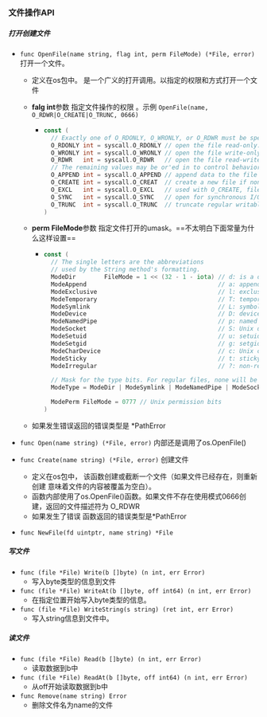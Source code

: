 ### 文件操作API

##### 打开创建文件

- `func OpenFile(name string, flag int, perm FileMode) (*File, error)`  打开一个文件。 

  - 定义在os包中。 是一个广义的打开调用。以指定的权限和方式打开一个文件

  - **falg int**参数       指定文件操作的权限 。示例 `OpenFile(name, O_RDWR|O_CREATE|O_TRUNC, 0666)` 

    - ```go
      const (
      	// Exactly one of O_RDONLY, O_WRONLY, or O_RDWR must be specified.
      	O_RDONLY int = syscall.O_RDONLY // open the file read-only.
      	O_WRONLY int = syscall.O_WRONLY // open the file write-only.
      	O_RDWR   int = syscall.O_RDWR   // open the file read-write.
      	// The remaining values may be or'ed in to control behavior.
      	O_APPEND int = syscall.O_APPEND // append data to the file when writing.
      	O_CREATE int = syscall.O_CREAT  // create a new file if none exists.
      	O_EXCL   int = syscall.O_EXCL   // used with O_CREATE, file must not exist.
      	O_SYNC   int = syscall.O_SYNC   // open for synchronous I/O.
      	O_TRUNC  int = syscall.O_TRUNC  // truncate regular writable file when opened.打开文件同时截断，需要写权限
      )
      ```

  - **perm FileMode**参数     指定文件打开的umask。==不太明白下面常量为什么这样设置==

    - ```go
      const (
      	// The single letters are the abbreviations
      	// used by the String method's formatting.
      	ModeDir        FileMode = 1 << (32 - 1 - iota) // d: is a directory
      	ModeAppend                                     // a: append-only
      	ModeExclusive                                  // l: exclusive use
      	ModeTemporary                                  // T: temporary file; Plan 9 only
      	ModeSymlink                                    // L: symbolic link
      	ModeDevice                                     // D: device file
      	ModeNamedPipe                                  // p: named pipe (FIFO)
      	ModeSocket                                     // S: Unix domain socket
      	ModeSetuid                                     // u: setuid
      	ModeSetgid                                     // g: setgid
      	ModeCharDevice                                 // c: Unix character device, when ModeDevice is set
      	ModeSticky                                     // t: sticky
      	ModeIrregular                                  // ?: non-regular file; nothing else is known about this file
      
      	// Mask for the type bits. For regular files, none will be set.
      	ModeType = ModeDir | ModeSymlink | ModeNamedPipe | ModeSocket | ModeDevice | ModeCharDevice | ModeIrregular
      
      	ModePerm FileMode = 0777 // Unix permission bits
      )
      ```

  - 如果发生错误返回的错误类型是 *PathError

- `func Open(name string) (*File, error)`       内部还是调用了os.OpenFile()

- `func Create(name string) (*File, error)`   创建文件
  - 定义在os包中， 该函数创建或截断一个文件（如果文件已经存在，则重新创建 意味着文件的内容被覆盖为空白）。
  - 函数内部使用了os.OpenFile()函数。如果文件不存在使用模式0666创建，返回的文件描述符为 O_RDWR
  - 如果发生了错误 函数返回的错误类型是*PathError
- `func NewFile(fd uintptr, name string) *File`

##### 写文件

- `func (file *File) Write(b []byte) (n int, err Error)`
  - 写入byte类型的信息到文件
- `func (file *File) WriteAt(b []byte, off int64) (n int, err Error)`
  - 在指定位置开始写入byte类型的信息。
- `func (file *File) WriteString(s string) (ret int, err Error)`
  - 写入string信息到文件中。  

##### 读文件

- `func (file *File) Read(b []byte) (n int, err Error)`
  - 读取数据到b中
- `func (file *File) ReadAt(b []byte, off int64) (n int, err Error)`
  - 从off开始读取数据到b中
- `func Remove(name string) Error`
  - 删除文件名为name的文件